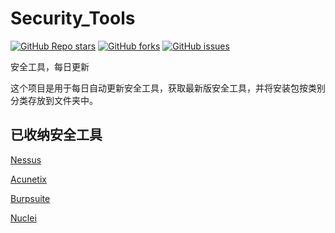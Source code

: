 # Security_Tools
<a href="https://github.com/adysec/Security_Tools/stargazers"><img alt="GitHub Repo stars" src="https://img.shields.io/github/stars/adysec/Security_Tools?color=yellow&logo=riseup&logoColor=yellow&style=flat-square"></a>
<a href="https://github.com/adysec/Security_Tools/network/members"><img alt="GitHub forks" src="https://img.shields.io/github/forks/adysec/Security_Tools?color=orange&style=flat-square"></a>
<a href="https://github.com/adysec/Security_Tools/issues"><img alt="GitHub issues" src="https://img.shields.io/github/issues/adysec/Security_Tools?color=red&style=flat-square"></a>

安全工具，每日更新

这个项目是用于每日自动更新安全工具，获取最新版安全工具，并将安装包按类别分类存放到文件夹中。

## 已收纳安全工具

[Nessus](https://github.com/adysec/Security_Tools/blob/main/Nessus.md)

[Acunetix](https://github.com/adysec/Security_Tools/blob/main/Acunetix.md)

[Burpsuite](https://github.com/adysec/Security_Tools/blob/main/Burpsuite.md)

[Nuclei](https://github.com/adysec/Security_Tools/blob/main/Nuclei.md)
